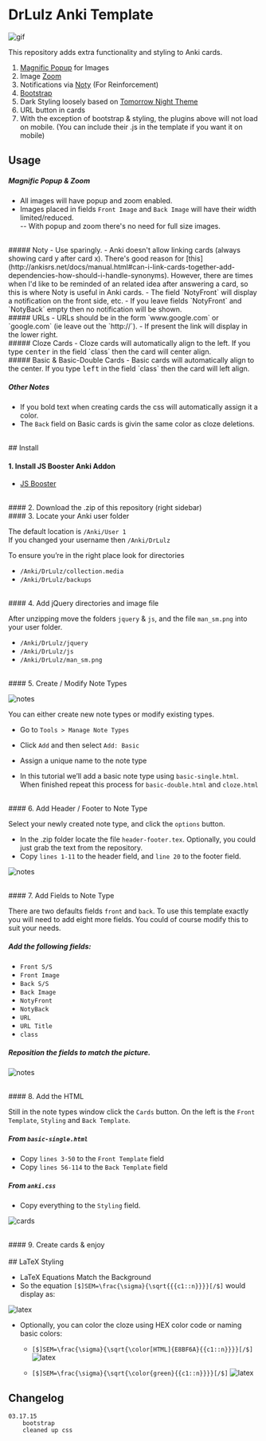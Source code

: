 # DrLulz Anki Template

![gif](readme_images/anki.gif)

This repository adds extra functionality and styling to Anki cards. 

1. [Magnific Popup](http://dimsemenov.com/plugins/magnific-popup/) for Images
2. Image [Zoom](http://www.jacklmoore.com/zoom/)
3. Notifications via [Noty](http://ned.im/noty/#/about) (For Reinforcement)
4. [Bootstrap](http://getbootstrap.com)
5. Dark Styling loosely based on [Tomorrow Night Theme](https://github.com/chriskempson/tomorrow-theme)
6. URL button in cards
7. With the exception of bootstrap & styling, the plugins above will not load on mobile. (You can include their .js in the template if you want it on mobile)


## Usage

##### Magnific Popup & Zoom

- All images will have popup and zoom enabled.  
- Images placed in fields `Front Image` and `Back Image` will have their width limited/reduced.  
-- With popup and zoom there's no need for full size images.  

<br />
##### Noty
- Use sparingly.  
- Anki doesn't allow linking cards (always showing card y after card x). There's good reason for [this](http://ankisrs.net/docs/manual.html#can-i-link-cards-together-add-dependencies-how-should-i-handle-synonyms). However, there are times when I'd like to be reminded of an related idea after answering a card, so this is where Noty is useful in Anki cards.  
- The field `NotyFront` will display a notification on the front side, etc.  
- If you leave fields `NotyFront` and `NotyBack` empty then no notification will be shown.  

<br />
##### URLs
- URLs should be in the form `www.google.com` or `google.com` (ie leave out the `http://`).  
- If present the link will display in the lower right.  

<br />
##### Cloze Cards
- Cloze cards will automatically align to the left. If you type <kbd>center</kbd> in the field `class` then the card will center align.  

<br />
##### Basic & Basic-Double Cards
- Basic cards will automatically align to the center. If you type <kbd>left</kbd> in the field `class` then the card will left align.  

##### Other Notes
- If you bold text when creating cards the css will automatically assign it a color.
- The `Back` field on Basic cards is givin the same color as cloze deletions.

<br />
## Install

#### 1. Install JS Booster Anki Addon

- [JS Booster](https://ankiweb.net/shared/info/1280253613)

<br />
#### 2. Download the .zip of this repository (right sidebar)
<br />
#### 3. Locate your Anki user folder

The default location is `/Anki/User 1`  
If you changed your username then `/Anki/DrLulz`  

To ensure you’re in the right place look for directories
- `/Anki/DrLulz/collection.media`
- `/Anki/DrLulz/backups`

<br />
#### 4. Add jQuery directories and image file

After unzipping move the folders `jquery` & `js`, and the file `man_sm.png` into your user folder.

- `/Anki/DrLulz/jquery`
- `/Anki/DrLulz/js`
- `/Anki/DrLulz/man_sm.png`

<br />
#### 5. Create / Modify Note Types

![notes](readme_images/types.png)

You can either create new note types or modify existing types.

- Go to `Tools > Manage Note Types`
- Click `Add` and then select `Add: Basic`
- Assign a unique name to the note type

- In this tutorial we’ll add a basic note type using `basic-single.html`. When finished repeat this process for `basic-double.html` and `cloze.html`

<br />
#### 6. Add Header / Footer to Note Type

Select your newly created note type, and click the `options` button.

- In the .zip folder locate the file `header-footer.tex`. Optionally, you could just grab the text from the repository.
- Copy `lines 1-11` to the header field, and `line 20` to the footer field.

![notes](readme_images/options.png)

<br />
#### 7. Add Fields to Note Type

There are two defaults fields `front` and `back`. To use this template exactly you will need to add eight more fields. You could of course modify this to suit your needs.

##### Add the following fields:

- `Front S/S`
- `Front Image`
- `Back S/S`
- `Back Image`
- `NotyFront`
- `NotyBack`
- `URL`
- `URL Title`
- `class`


##### Reposition the fields to match the picture.
![notes](readme_images/new_fields.png)

<br />
#### 8. Add the HTML

Still in the note types window click the `Cards` button. On the left is the `Front Template`, `Styling` and `Back Template`. 

##### From `basic-single.html` 

- Copy `lines 3-50` to the `Front Template` field
- Copy `lines 56-114` to the `Back Template` field


##### From `anki.css`

- Copy everything to the `Styling` field. 

![cards](readme_images/cards.png)

<br />
#### 9. Create cards & enjoy

<br />
<br />
## LaTeX Styling

- LaTeX Equations Match the Background
- So the equation `[$]SEM=\frac{\sigma}{\sqrt{{{c1::n}}}}[/$]` would display as:

![latex](readme_images/latex_cloze.png)


  
- Optionally, you can color the cloze using HEX color code or naming basic colors:
	- `[$]SEM=\frac{\sigma}{\sqrt{\color[HTML]{E8BF6A}{{c1::n}}}}[/$]`
	![latex](readme_images/latex_cloze_color1.png)
	
	
	- `[$]SEM=\frac{\sigma}{\sqrt{\color{green}{{c1::n}}}}[/$]`
	![latex](readme_images/latex_cloze_color2.png)
	

## Changelog

````
03.17.15
	bootstrap
	cleaned up css
````